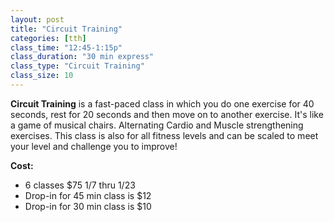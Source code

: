 ```yaml
---
layout: post
title: "Circuit Training"
categories: [tth]
class_time: "12:45-1:15p"
class_duration: "30 min express"
class_type: "Circuit Training"
class_size: 10
---
```

**Circuit Training** is a fast-paced class in which you do one exercise for 40 seconds, rest for 20 seconds and then move on to another exercise. It's like a game of musical chairs. Alternating Cardio and Muscle strengthening exercises. This class is also for all fitness levels and can be scaled to meet your level and challenge you to improve!

**Cost:**
* 6 classes $75 1/7 thru 1/23
* Drop-in for 45 min class is $12
* Drop-in for 30 min class is $10